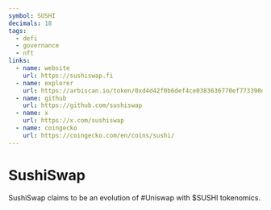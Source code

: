 ```yaml
---
symbol: SUSHI
decimals: 18
tags:
  - defi
  - governance
  - nft
links:
  - name: website
    url: https://sushiswap.fi
  - name: explorer
    url: https://arbiscan.io/token/0xd4d42f0b6def4ce0383636770ef773390d85c61a
  - name: github
    url: https://github.com/sushiswap
  - name: x
    url: https://x.com/sushiswap
  - name: coingecko
    url: https://coingecko.com/en/coins/sushi/
---
```


# SushiSwap

SushiSwap claims to be an evolution of #Uniswap with $SUSHI tokenomics.
